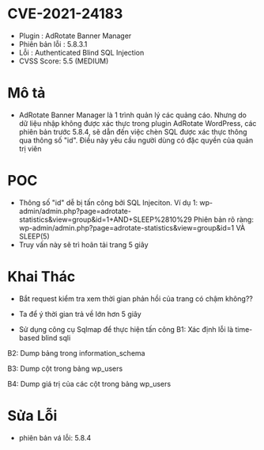 # CVE-2021-24183

- Plugin : AdRotate Banner Manager
- Phiên bản lỗi : 5.8.3.1
- Lỗi : Authenticated Blind SQL Injection
- CVSS Score: 5.5 (MEDIUM)

# Mô tả

- AdRotate Banner Manager là 1 trình quản lý các quảng cáo. Nhưng do dữ liệu nhập không được xác thực trong plugin AdRotate WordPress, các phiên bản trước 5.8.4, sẽ dẫn đến việc chèn SQL được xác thực thông qua thông số "id". Điều này yêu cầu người dùng có đặc quyền của quản trị viên

# POC

- Thông số "id" dễ bị tấn công bởi SQL Injeciton.
  Ví dụ 1: wp-admin/admin.php?page=adrotate-statistics&view=group&id=1+AND+SLEEP%2810%29
  Phiên bản rõ ràng: wp-admin/admin.php?page=adrotate-statistics&view=group&id=1 VÀ SLEEP(5)
- Truy vấn này sẽ trì hoãn tải trang 5 giây

# Khai Thác

- Bắt request kiểm tra xem thời gian phản hồi của trang có chậm không??

- Ta để ý thời gian trả về lớn hơn 5 giây
- Sử dụng công cụ Sqlmap để thực hiện tấn công
  B1: Xác định lỗi là time-based blind sqli

B2: Dump bảng trong information_schema

B3: Dump cột trong bảng wp_users

B4: Dump giá trị của các cột trong bảng wp_users

# Sửa Lỗi

- phiên bản vá lỗi: 5.8.4
